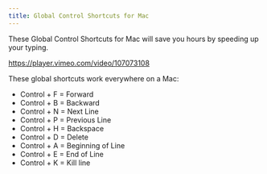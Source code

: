 ```yaml
---
title: Global Control Shortcuts for Mac
---
```

These Global Control Shortcuts for Mac will save you hours by speeding up your typing.

<a href='https://player.vimeo.com/video/107073108' target='_blank' rel='nofollow'>https://player.vimeo.com/video/107073108</a>

These global shortcuts work everywhere on a Mac:

*   Control + F = Forward
*   Control + B = Backward
*   Control + N = Next Line
*   Control + P = Previous Line
*   Control + H = Backspace
*   Control + D = Delete
*   Control + A = Beginning of Line
*   Control + E = End of Line
*   Control + K = Kill line